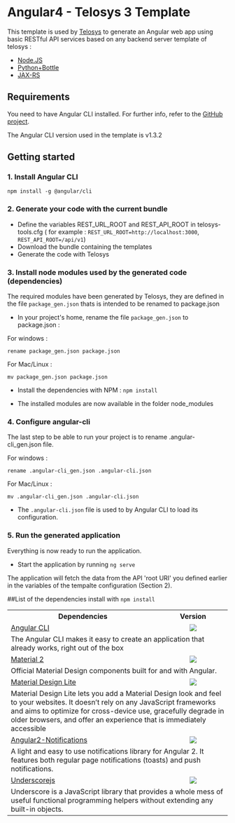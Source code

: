 # Angular4 - Telosys 3 Template

This template is used by [Telosys](http://www.telosys.org/) to generate an Angular web app using basic RESTful API services based on any backend server template of telosys :
* [Node.JS](https://github.com/telosys-templates-v3/javascript-web-rest-nodejs-express)
* [Python+Bottle](https://github.com/telosys-templates-v3/python-web-rest-bottle)
* [JAX-RS](https://github.com/telosys-templates-v3/java-web-rest-jaxrs1-T300)

## Requirements

You need to have Angular CLI installed. For further info, refer to the [GitHub project](https://github.com/angular/angular-cli).

The Angular CLI version used in the template is v1.3.2

## Getting started

### 1. Install Angular CLI

`npm install -g @angular/cli`

### 2. Generate your code with the current bundle
* Define the variables REST_URL_ROOT and REST_API_ROOT in telosys-tools.cfg ( for example : `REST_URL_ROOT=http://localhost:3000`,  `REST_API_ROOT=/api/v1`)
* Download the bundle containing the templates
* Generate the code with Telosys

### 3. Install node modules used by the generated code (dependencies)
The required modules have been generated by Telosys, they are defined in the file `package_gen.json` thats is intended to be renamed to package.json

* In your project's home, rename the file `package_gen.json` to package.json :

For windows :

`rename package_gen.json package.json`

For Mac/Linux :

`mv package_gen.json package.json`

* Install the dependencies with NPM : `npm install`

* The installed modules are now available in the folder node_modules

### 4. Configure angular-cli
The last step to be able to run your project is to rename .angular-cli_gen.json file.

For windows :

`rename .angular-cli_gen.json .angular-cli.json`

For Mac/Linux :

`mv .angular-cli_gen.json .angular-cli.json`

* The `.angular-cli.json` file is used to by Angular CLI to load its configuration.

### 5. Run the generated application
Everything is now ready to run the application.

* Start the application by running `ng serve`

The application will fetch the data from the API 'root URI' you defined earlier in the variables of the tempalte configuration (Section 2).

##List of the dependencies install with `npm install`

 <table>
  <tbody>
    <tr>
      <th align="center">Dependencies</th>
      <th align="center">Version</th>
    </tr>
    <tr>
      <td>
      <a href="https://github.com/angular/angular-cli">Angular CLI</a>
      </td>
      <td align="center">
        <img src="https://img.shields.io/badge/version-1.1.2-brightgreen.svg" />
      </td>
    </tr>
    <tr>
    	<td colspan="2">
        	The Angular CLI makes it easy to create an application that already works, right out of the box
        </td>
    </tr>
    <tr>
      <td>
      <a href="https://material.angular.io/">Material 2</a>
      </td>
      <td align="center">
        <img src="https://img.shields.io/badge/version-2.0.0.beta.8-brightgreen.svg" />
      </td>
    </tr>
    <tr>
    	<td colspan="2">
        	Official Material Design components built for and with Angular.
        </td>
    </tr>
    <tr>
      <td>
      <a href="https://getmdl.io/">Material Design Lite</a>
      </td>
      <td align="center">
        <img src="https://img.shields.io/badge/version-1.3.0-brightgreen.svg" />
      </td>
    </tr>
    <tr>
    	<td colspan="2">
        	Material Design Lite lets you add a Material Design look and feel to your websites. It doesn’t rely on any JavaScript frameworks and aims to optimize for cross-device use, gracefully degrade in older browsers, and offer an experience that is immediately accessible
        </td>
    </tr>
    <tr>
      <td>
      <a href="https://github.com/flauc/angular2-notifications">Angular2-Notifications</a>
      </td>
      <td align="center">
        <img src="https://img.shields.io/badge/version-0.7.3-brightgreen.svg" />
      </td>
    </tr>
    <tr>
    	<td colspan="2">
        	A light and easy to use notifications library for Angular 2. It features both regular page notifications (toasts) and push notifications.
        </td>
    </tr>
    <tr>
      <td>
      <a href="http://http//underscorejs.org/">Underscorejs</a>
      </td>
      <td align="center">
        <img src="https://img.shields.io/badge/version-1.8.3-brightgreen.svg" />
      </td>
    </tr>
    <tr>
    	<td colspan="2">
        	Underscore is a JavaScript library that provides a whole mess of useful functional programming helpers without extending any built-in objects.
        </td>
    </tr>
  </tbody>
</table>